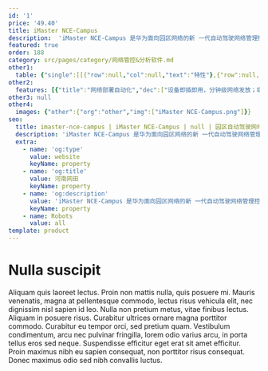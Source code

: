 ```yaml
---
id: '1'
price: '49.40'
title: iMaster NCE-Campus
description:  'iMaster NCE-Campus 是华为面向园区网络的新 一代自动驾驶网络管理控制系统，是集管理、控制、分析和 AI 智能功能于一体的网络自动化与智能化平台，提供园区网络的全生命周期自动化、基于大数据和AI的故障智能闭环能力，帮助企业降低OPEX运维成本，加速企业云化与数字化转型，让网络管理更自动、网络运维更智能。'
featured: true
order: 188
category: src/pages/category/网络管控&分析软件.md
other1: 
  table: {"single":[[{"row":null,"col":null,"text":"特性"},{"row":null,"col":null,"text":"描述"}],[{"row":null,"col":null,"text":"网络极简部署"},{"row":null,"col":null,"text":"提供APP扫码开局、DHCP开局、注册查询中心开局、邮件开局等网络设备即插即用方式，适应不同的网络场景，通过图形化界面实现网络规划和部署，分钟级网络发放，大幅度降低网络部署难度，缩短网络建设周期。"}],[{"row":null,"col":null,"text":"虚拟网络业务自动化发放"},{"row":null,"col":null,"text":"• 基于VxLAN的虚拟网络自动化部署能力，支持基于GUI的Fabric规划、配置和发放功能，端到端VxLAN网络自动化部署，实现业务隔离、一网多用。\n• 业务可视化配置，提供基于拓扑的虚拟网络配置和监控，实时查看业务下发状态。\n• 基于BGP-EVPN协议，支持自动建立 VXLAN 隧道。\n• 支持集中式/分布式VXLAN网关方案，弹性扩展，灵活高效。"}],[{"row":null,"col":null,"text":"SD-WAN融合管理"},{"row":null,"col":null,"text":"• 应用EVPN、云计算等技术，实现企业总部到分支、分支到分支的专线业务自动化部署能力，为企业快速提供云化专线管理服务，同时帮助企业降低OPEX，加速业务上云与数字化转型。\n• 企业分支互联专线业务自动化部署，支持业务策略、增值服务编排和VPN动态连接等全业务的自动化配置，简化分支网络部署复杂度。\n• 应用体验优先，支持基于带宽&链路质量综合选路。\n• 可视化运维，全网应用流量可视，支持应用&链路的可视化管理，全网状态可视，实时掌控网络状态，提升运维效率。"}],[{"row":null,"col":null,"text":"多租户管理"},{"row":null,"col":null,"text":"• 基于物理共享、逻辑隔离的云化管理模型，支持基于用户角色、区域的多租户管理，为企业用户提供灵活的分权分域管理。\n• 支持系统管理员、MSP（Managed Service Provider，管理服务提供商）、租户三级用户管理模型，系统管理员负责整个平台的管理和运维；MSP管理员则可以创建下属租户，并支持为租户提供代建代维服务；租户管理员对自己的网络部署、运维负责，也可以指定本租户的网络由MSP代维。\n• 支持分权分域，在三级用户管理模型中，可基于管理员的角色、站点等设置不同的管理员，提高网络管理的安全性。\n• 租户之间彼此业务不可见，各租户的数据端到端隔离，在数据库中通过租户标识区分租户的数据，有且只有租户所属管理员才能访问其数据，最大程度保证租户的数据安全。"}],[{"row":null,"col":null,"text":"用户接入认证"},{"row":null,"col":null,"text":"• 引入新的认证协议HTTP2.0协议，支持海量网络设备管理和用户网络准入认证功能，提供802.1x认证、Portal认证、短信认证、社交媒体认证等多种用户接入方式，满足接入用户策略管控需求，有效提高网络的安全性。\n• 支持用户与IP解耦，随时随地接入网络并保持权限一致， 做到业务随行，体验随身，满足权限管控需求的同时，有效保障用户体验。\n"}],[{"row":null,"col":null,"text":"终端智能识别"},{"row":null,"col":null,"text":"内置终端指纹库，通过智能识别，多种识别方法综合运用，大幅度提高终端类型识别的准确率，海量 IoT 终端智能接入，策略自动匹配，自动下发，IoT 终端即插即用。"}],[{"row":null,"col":null,"text":"智能HQoS"},{"row":null,"col":null,"text":"支持基于用户、业务优先级的多级QoS层次化调度能力，实现不同用户，不同应用， 有不同的策略，带宽策略管控更精细，更有效保障用户的接入体验。"}],[{"row":null,"col":null,"text":"智能运维"},{"row":null,"col":null,"text":"• 基于GIS地图的网络监控、网络巡检、健康度评估等手段，实时监控设备告警，提前感知网络情况，提前预防；出现问题后，提供多种问题定位手段，快速定位问题，实现快速修复故障；\n• 基于每区域、每用户、每应用的实时体验可视，实现故障可回溯，快速智能定界问 题设备，分析质差根因；\n• 通过终端持续训练的AI算法进行主动问题识别、分钟级故障定位、智能故障预测， 能识别出 90% 的网络潜在问题，并给出有效的修复建议；\n实时评估无线网络信道冲突情况，进行无线网络的预测性调优并查看调优前后的增 益对比，提升整网性能 50%+。"}],[{"row":null,"col":null,"text":"能力开放"},{"row":null,"col":null,"text":"提供遵循RESTful协议的北向API接口，包括用户管理、拓扑管理、准入认证、业务配置、性能监控等170+接口，携手30+合作伙伴共同发布30+行业应用，大幅度简化与第三方系统的集成，缩短业务上线时间。"}]]}
other2:
  features: [{"title":"网络部署自动化","dec":["设备即插即用，分钟级网络发放；端到端 VxLAN 网络自动化部署，业务隔离，一网多用；LAN-WAN融合，统一管理，统一监控，端到端业务保障。"]},{"title":"业务策略自动化","dec":["海量终端准入认证，随时随地接入，业务随行，体验随身；智能识别终端，策略自动匹配，终端即插即用；基于用户、业务优先级的多级QoS层次化调度。"]},{"title":"智能运维","dec":["每用户每应用每时刻全旅程体验可视；主动问题识别、分钟级故障定位、智能故障预测；无线网络信道冲突评估，预测性调优，提升整网性能 50%+。"]}]
other3: null
other4:
  images: {"other":{"org":"other","img":["iMaster NCE-Campus.png"]}}
seo:
  title: imaster-nce-campus | iMaster NCE-Campus | null | 园区自动驾驶网络管理控制系统 | 网络管控&分析软件 | 企业网络
  description: 'iMaster NCE-Campus 是华为面向园区网络的新 一代自动驾驶网络管理控制系统，是集管理、控制、分析和 AI 智能功能于一体的网络自动化与智能化平台，提供园区网络的全生命周期自动化、基于大数据和AI的故障智能闭环能力，帮助企业降低OPEX运维成本，加速企业云化与数字化转型，让网络管理更自动、网络运维更智能。'
  extra:
    - name: 'og:type'
      value: website
      keyName: property
    - name: 'og:title'
      value: 河南网田
      keyName: property
    - name: 'og:description'
      value: 'iMaster NCE-Campus 是华为面向园区网络的新 一代自动驾驶网络管理控制系统，是集管理、控制、分析和 AI 智能功能于一体的网络自动化与智能化平台，提供园区网络的全生命周期自动化、基于大数据和AI的故障智能闭环能力，帮助企业降低OPEX运维成本，加速企业云化与数字化转型，让网络管理更自动、网络运维更智能。'
      keyName: property
    - name: Robots
      value: all
template: product
---
```


# Nulla suscipit

Aliquam quis laoreet lectus. Proin non mattis nulla, quis posuere mi. Mauris venenatis, magna at pellentesque commodo, lectus risus vehicula elit, nec dignissim nisl sapien id leo. Nulla non pretium metus, vitae finibus lectus. Aliquam in posuere risus. Curabitur ultrices ornare magna porttitor commodo. Curabitur eu tempor orci, sed pretium quam. Vestibulum condimentum, arcu nec pulvinar fringilla, lorem odio varius arcu, in porta tellus eros sed neque. Suspendisse efficitur eget erat sit amet efficitur. Proin maximus nibh eu sapien consequat, non porttitor risus consequat. Donec maximus odio sed nibh convallis luctus.